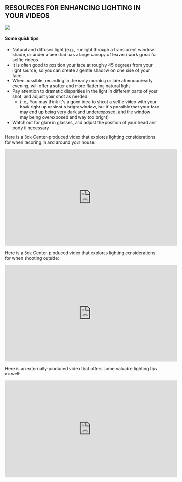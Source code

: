 ## RESOURCES FOR ENHANCING LIGHTING IN YOUR VIDEOS

![](https://tr2.cbsistatic.com/hub/i/r/2020/04/06/e7f3c091-04df-444d-b546-ac2851feff36/thumbnail/270x203/f9faeffc11231ee13c3cb010c29dfd01/lighting.jpg)
#### Some quick tips
* Natural and diffused light (e.g., sunlight through a translucent window shade, or under a tree that has a large canopy of leaves) work great for selfie videos
* It is often good to position your face at roughly 45 degrees from your light source, so you can create a gentle shadow on one side of your face.
* When possible, recording in the early morning or late afternoon/early evening, will offer a softer and more flattering natural light
* Pay attention to dramatic disparities in the light in different parts of your shot, and adjust your shot as needed:
  * (i.e., You may think it's a good idea to shoot a selfie video with your back right up against a bright window, but it's possible that your face may end up being very dark and underexposed, and the window may being overexposed and way too bright)
* Watch out for glare in glasses, and adjust the position of your head and body if necessary

Here is a Bok Center-produced video that explores lighting considerations for when recoring in and around your house:

<iframe width="560" height="315" src="https://www.youtube.com/embed/ScEccuNE9vE" frameborder="0" allow="accelerometer; autoplay; encrypted-media; gyroscope; picture-in-picture" allowfullscreen></iframe>

Here is a Bok Center-produced video that explores lighting considerations for when shooting outside:

<iframe width="560" height="315" src="https://www.youtube.com/embed/S6RMNRjN3gs" frameborder="0" allow="accelerometer; autoplay; encrypted-media; gyroscope; picture-in-picture" allowfullscreen></iframe>

Here is an externally-produced video that offers some valuable lighting tips as well:

<iframe width="560" height="315" src="https://www.youtube.com/embed/_XpOuON-nq0" frameborder="0" allow="accelerometer; autoplay; encrypted-media; gyroscope; picture-in-picture" allowfullscreen></iframe>
